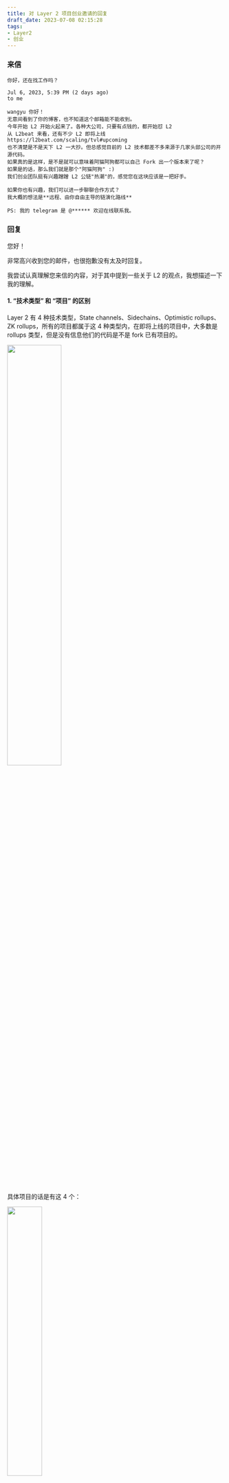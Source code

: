 ```yaml
---
title: 对 Layer 2 项目创业邀请的回复
draft_date: 2023-07-08 02:15:28
tags:
- Layer2
- 创业
---
```


### 来信


```
你好，还在找工作吗？

Jul 6, 2023, 5:39 PM (2 days ago)
to me

wangyu 你好！
无意间看到了你的博客，也不知道这个邮箱能不能收到。
今年开始 L2 开始火起来了。各种大公司，只要有点钱的，都开始怼 L2
从 L2beat 来看，还有不少 L2 即将上线 https://l2beat.com/scaling/tvl#upcoming
也不清楚是不是天下 L2 一大抄。但总感觉目前的 L2 技术都差不多来源于几家头部公司的开源代码。
如果真的是这样，是不是就可以意味着阿猫阿狗都可以自己 Fork 出一个版本来了呢？
如果是的话，那么我们就是那个"阿猫阿狗" :)
我们创业团队挺有兴趣蹭蹭 L2 公链"热潮"的，感觉您在这块应该是一把好手。

如果你也有兴趣，我们可以进一步聊聊合作方式？
我大概的想法是**远程、由你自由主导的链演化路线**

PS: 我的 telegram 是 @****** 欢迎在线联系我。
```

### 回复

您好！

非常高兴收到您的邮件，也很抱歉没有太及时回复。

我尝试认真理解您来信的内容，对于其中提到一些关于 L2 的观点，我想描述一下我的理解。

#### 1. “技术类型” 和 “项目” 的区别

Layer 2 有 4 种技术类型，State channels、Sidechains、Optimistic rollups、ZK rollups，所有的项目都属于这 4 种类型内，在即将上线的项目中，大多数是 rollups 类型，但是没有信息他们的代码是不是 fork 已有项目的。

<img src="a.png" width="50%" />

具体项目的话是有这 4 个：

<img src="b.png" width="40%" />

但是从已上线的项目列表看，即使是 fork 相同的项目，他们的应用场景也是有很大差异、高度定制化的:

<img src="c.png" width="60%" />

#### 2. 现有的项目不是简单的 fork

以 zkSync 为例，在列表上能看到 3 个项目有这个标识：

<img src="d.png" width="30%" />

分别是 zkSync Era、zkSync Lite 和 ZKSpace，其中 zkSync Era 和 zkSync Lite 是同一家。

再具体看 ZKSpace，他确实是用了 zkSync 的合约，但并不是单纯的 fork 整个项目，而是使用了 zkSync 的合约代码，在其基础上做一些修改适配自己的业务。同时，ZKSpace 也使用了其他项目的代码。

<img src="e.png" width="50%" />

从 ZKSpace（以前是 ZKSwap）的白皮书能看到，ZKSpace 想做的事情是 Layer 2 上的 Uniswap，包含了 AMM 的功能，也就是交易所市商的那些东西。

<img src="f.png" width="70%" />

zkSync 是一个通用的 Layer 2 项目，本身不提供太具体的功能，ZKSpace 使用了一些 zkSync 的合约代码，在那个基础上做一些事情，而且是业务强相关、有具体目标的事情。他并不和 zkSync 本身抢市场。

再看比如有 OP 标的项目，也就是基于 OP 项目 fork 的。
- Arbitrum 一开始是 fork OP 的，然后改了一些经济模型方面的东西，后来做大了又重构项目。而且 arb 的运营能力很强。
- Boba 的特点是 withdraw 余额不需要等 7 天，马上提取，另外通过他自己叫做混合计算的技术，把 web2 的网页能力带到区块链上。
- Zora 是一个专做 NFT 领域的 layer2.
- Mantle 提供了去中心化的序列器之类。

总的来说，这些项目都是有具体的目的，想要实现某一种功能，然后把现成的代码拿过来，复用一下，重点可能比较在于这些项目的目标，也就是想干什么样的事情。他们都是结合了自己的业务场景，而不是简单的 fork 下来就能运行。

#### 3. L2 不是链

目前的 rollups 项目都是中心化的，本身不是一条链，没有共识之类的东西，主要是项目方在运营。

#### 小结

所以关于您提到的想做 L2 方向的项目，我的意思是，从您的描述来看，可能没有您想的那么简单，其中会很涉及到一些具体问题。也许需要应用场景上的创新，和 defi 或者 gamefi 场景结合之类，或者技术特点上的创新，能够改善某种痛点。

我也很想蹭热点，也希望能有合适的创业机会，我现在也是在找工作，不过从我的角度看还是挺迷茫的，我本身没有太直接的想法，一个项目该往什么样的方向做之类，我觉得那些都涉及到挺市场化的东西，需要很大的资本力量。

不知道您具体是什么样的想法。由于内容比较多，就以邮件的方式回复了。有问题您随时联系我。
